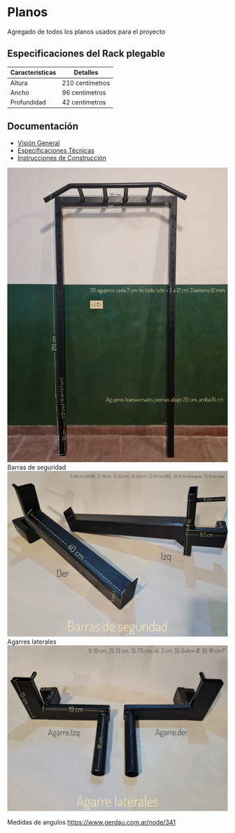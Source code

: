 # Planos
Agregado de todos los planos usados para el proyecto

## Especificaciones del Rack plegable

| Características | Detalles                     |
| -------------- | --------------------------- |
| Altura         | 210 centímetros             |
| Ancho          | 96 centímetros              |
| Profundidad    | 42 centímetros              |


## Documentación
- [Visión General](./docs/overview.md)
- [Especificaciones Técnicas](./docs/specifications.md)
- [Instrucciones de Construcción](./docs/instructions.md)

<img src="/images/1000033193-01.jpg" width="580">
Barras de seguridad
<img src="/images/1000033256-01.jpeg" width="580">
Agarres laterales
<img src="/images/1000033254-01.jpeg" width="580">



Medidas de angulos
https://www.gerdau.com.ar/node/341
